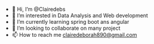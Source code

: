 - 👋 Hi, I’m @Clairedebs
- 👀 I’m interested in Data Analysis and Web development
- 🌱 I’m currently learning spring boot ans angular
- 💞️ I’m looking to collaborate on many project
- 📫 How to reach me clairedeborah890@gmail.com

<!---
Clairedebs/Clairedebs is a ✨ special ✨ repository because its `README.md` (this file) appears on your GitHub profile.
You can click the Preview link to take a look at your changes.
--->
